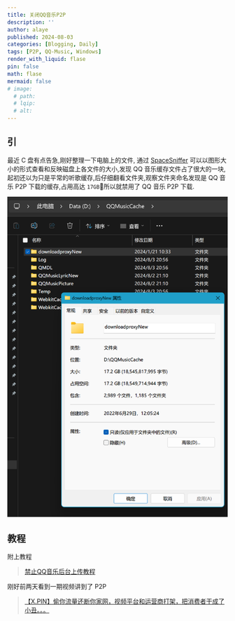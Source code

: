```yaml
---
title: 关闭QQ音乐P2P
description: ''
author: alaye
published: 2024-08-03
categories: [Blogging, Daily]
tags: [P2P, QQ-Music, Windows]
render_with_liquid: flase
pin: false
math: flase
mermaid: false
# image:
  # path: 
  # lqip: 
  # alt: 
---
```


## 引

最近 C 盘有点告急,刚好整理一下电脑上的文件, 通过 [SpaceSniffer](https://github.com/redtrillix/SpaceSniffer/releases) 可以以图形大小的形式查看和反映磁盘上各文件的大小,发现 QQ 音乐缓存文件占了很大的一块,起初还以为只是平常的听歌缓存,后仔细翻看文件夹,观察文件夹命名发现是 QQ 音乐 P2P 下载的缓存,占用高达 `17GB`🥲所以就禁用了 QQ 音乐 P2P 下载.

![QQ音乐P2P文件夹存储占用](./assets/disable-qq-music-p2p/QQ音乐P2P文件夹存储占用.png)  

## 教程

附上教程

>[禁止QQ音乐后台上传教程](https://www.bilibili.com/read/cv27616306/)

刚好前两天看到一期视频讲到了 P2P

>[【X.PIN】偷你流量还断你家网，视频平台和运营商打架，把消费者干成了小丑。。。](https://www.bilibili.com/video/BV18x4y1476o)
